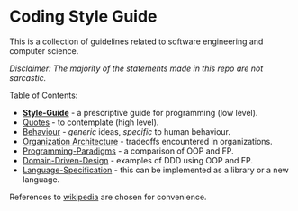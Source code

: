# Coding Style Guide

This is a collection of guidelines related to software engineering and computer science.

_Disclaimer: The majority of the statements made in this repo are not sarcastic._

Table of Contents:

* [**Style-Guide**](style-guide.md) - a prescriptive guide for programming (low level).
* [Quotes](quotes.md) - to contemplate (high level).
* [Behaviour](behaviour.md) - *generic* ideas, *specific* to human behaviour.
* [Organization Architecture](organization-architecture.md) - tradeoffs encountered in organizations.
* [Programming-Paradigms](programming-paradigms.md) - a comparison of OOP and FP.
* [Domain-Driven-Design](domain-driven-design.md) - examples of DDD using OOP and FP.
* [Language-Specification](language-spec.md) - this can be implemented as a library or a new language.



References to [wikipedia](https://en.wikipedia.org/wiki/Wikipedia:About) are chosen for convenience.

